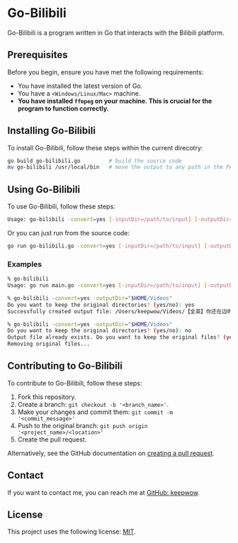 # Go-Bilibili

Go-Bilibili is a program written in Go that interacts with the Bilibili platform.

## Prerequisites

Before you begin, ensure you have met the following requirements:

- You have installed the latest version of Go.
- You have a `<Windows/Linux/Mac>` machine.
- **You have installed `ffmpeg` on your machine. This is crucial for the program to function correctly.**

## Installing Go-Bilibili

To install Go-Bilibili, follow these steps within the current direcotry:

```bash
go build go-bilibili.go         # build the source code
mv go-bilibili /usr/local/bin   # move the output to any path in the PATH, usually /usr/local/bin
```

## Using Go-Bilibili

To use Go-Bilibili, follow these steps:

```bash
Usage: go-bilibili -convert=yes [-inputDir=/path/to/input] [-outputDir=/path/to/output] [--dry-run]"
```

Or you can just run from the source code:

```bash
go run go-bilibili.go -convert=yes [-inputDir=/path/to/input] [-outputDir=/path/to/output] [--dry-run]"
```

### Examples

```bash
% go-bilibili
Usage: go run main.go -convert=yes [-inputDir=/path/to/input] [-outputDir=/path/to/output] [--dry-run]

% go-bilibili -convert=yes -outputDir="$HOME/Videos"
Do you want to keep the original directories? (yes/no): yes
Successfully created output file: /Users/keepwow/Videos/【全英】你还在边听听力边看文本？！/【全英】你还在边听听力边看文本？！.mp4

% go-bilibili -convert=yes -outputDir="$HOME/Videos"
Do you want to keep the original directories? (yes/no): no
Output file already exists. Do you want to keep the original files? (yes/no): no
Removing original files...
```

## Contributing to Go-Bilibili

To contribute to Go-Bilibili, follow these steps:

1. Fork this repository.
2. Create a branch: `git checkout -b '<branch_name>'`.
3. Make your changes and commit them: `git commit -m '<commit_message>'`
4. Push to the original branch: `git push origin '<project_name>/<location>'`
5. Create the pull request.

Alternatively, see the GitHub documentation on [creating a pull request](https://help.github.com/en/github/collaborating-with-issues-and-pull-requests/creating-a-pull-request).

## Contact

If you want to contact me, you can reach me at [GitHub: keepwow](https://github.com/keepwow).

## License

This project uses the following license: [MIT](https://opensource.org/licenses/MIT).
